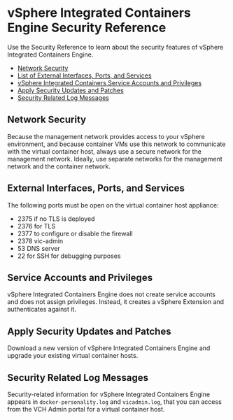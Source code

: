 # vSphere Integrated Containers Engine Security Reference
Use the Security Reference to learn about the security features of vSphere Integrated Containers Engine.

- [Network Security](#network)
- [List of External Interfaces, Ports, and Services](#list_open_ports)
- [vSphere Integrated Containers Service Accounts and Privileges](#accounts)
- [Apply Security Updates and Patches](#patches)
- [Security Related Log Messages](#logs)

<a name="network"></a>
## Network Security 
Because the management network provides access to your vSphere environment, and because container VMs use this network to communicate with the virtual container host, always use a secure network for the management network. Ideally, use separate networks for the management network and the container network.

<a name="list_open_ports"></a>
## External Interfaces, Ports, and Services

The following ports must be open on the virtual container host appliance:<br>

- 2375 if no TLS is deployed
- 2376 for TLS
- 2377 to configure or disable the firewall
- 2378 vic-admin
- 53 DNS server
- 22 for SSH for debugging purposes

<a name="accounts"></a>
## Service Accounts and Privileges
vSphere Integrated Containers Engine does not create service accounts and does not assign privileges. Instead, it creates a vSphere Extension and authenticates against it.

<a name="patches"></a>
## Apply Security Updates and Patches
Download a new version of vSphere Integrated Containers Engine and upgrade your existing virtual container hosts.

<a name="logs"></a>
## Security Related Log Messages
Security-related information for vSphere Integrated Containers Engine appears in `docker-personality.log` and `vicadmin.log`, that you can access from the VCH Admin portal for a virtual container host.